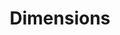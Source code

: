 ---
layout: default
bigquery: https://console.cloud.google.com/bigquery?p=covid-19-dimensions-ai&page=table&d=data&t=publications
contributors: Digital Science, https://www.digital-science.com/
cost: Free for personal, non-commercial use.
description: Dimensions contains more than 100 million publications, ranging from
  articles published in scholarly journals, books and book chapters, to preprints
  and conference proceedings. All publications are contextualized with linked data
  sets, funding, publications, patents, clinical trials, and policy documents. You
  can also view associated categories, funders, institutions, and researcher profiles.
documentation: https://docs.dimensions.ai/bigquery/index.html
last_edit: 04/11/2022, 14:24:35
location: https://www.dimensions.ai/products/free/
maintained_by: Digital Science, https://www.digital-science.com/
schema_fields:
- acronym
- resulting_publication_ids
- research_org_country_names
- date
- category_hra
- subtitles
- date_inserted
- research_org_state_codes
- date_online
- wikipedia_url
- granted_date
- investigators
- granted_year
- language
- associated_publication_arxiv_id
- pages
- research_org_cities
- type
- funding_eur
- legal_status
- patent_ids
- linkout
- current_assignee_orgs
- ipcr
- end_date
- publication_year
- editors
- concepts
- aliases
- registry
- year
- links
- pmid
- funder_org_cities
- phase
- metrics
- conference
- category_bra
- id
- publisher
- publication_date
- funder_countries
- category_icrp_ct
- original_assignee
- conditions
- eisbn
- associated_publication_id
- authors
- inventor_names
- associated_publication_pmid
- funding_amount
- external_ids
- family_members_ids
- research_org_state_names
- expiration_date
- original_abstract
- acknowledgements
- repository_name
- proceedings_title
- research_org_city_names
- associated_publication_doi
- current_assignee_countries
- labels
- research_orgs
- funding_jpy
- category_icrp_cso
- established
- cited_by_ids
- date_normal
- embargo_date
- pmcid
- filing_year
- funder_org_state_codes
- date_modified
- organisation_details
- legal_events
- brief_title
- arxiv_id
- resulting_publication_doi
- application_number
- status
- start_date
- altmetrics
- assignee_countries
- funder_orgs
- cpc
- family_id
- active_years
- funding_cny
- gender
- jurisdiction
- repository_id
- funding_currency
- relationships
- mesh_terms
- category_hrcs_hc
- source_id
- priority_date
- funder_org
- title
- types
- abstract
- grant_number
- funding_aud
- funding_details
- reference_ids
- funder_org_acronyms
- journal
- researcher_ids
- original_assignee_orgs
- foa_number
- book_title
- start_year
- publication_ids
- priority_year
- category_sdg
- open_access_categories
- citations_count
- interventions
- citations
- doi
- journal_lists
- issue
- expiration_year
- funding_nzd
- funding_usd
- volume
- date_imported_gbq
- family_count
- repository_url
- acronyms
- end_year
- supporting_grant_ids
- assignee_orgs
- email_address
- isbn
- category_hrcs_rac
- category_for
- funder_org_countries
- date_print
- clinical_trial_ids
- original_assignee_countries
- filing_status
- research_org_countries
- address
- open_access_categories_v2
- current_assignee
- parent_id
- created_date
- category_uoa
- book_series_title
- mesh_headings
- funding_gbp
- associated_grant_ids
- kind
- name
- description
- citation_string
- category_rcdc
- filing_date
- funding_cad
- funding_chf
- original_title
- license
- categories
shortname: dimensions
tags:
- scholarly literature
- patents
- funding
- clinical trials
- academic profiles
terms_of_use: 'Use of both the Dimensions COVID-19 dataset and full Dimensions dataset
  are subject to the Dimensions Terms of use: https://www.dimensions.ai/policies-terms-legal '
title: Dimensions
uuid: dcff88bd-fe6b-4fdb-8159-809bf9d7bc1c
---